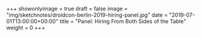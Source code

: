 +++
showonlyimage = true
draft = false
image = "img/sketchnotes/droidcon-berlin-2019-hiring-panel.jpg"
date = "2019-07-01T13:00:00+00:00"
title = "Panel: Hiring From Both Sides of the Table"
weight = 0
+++
